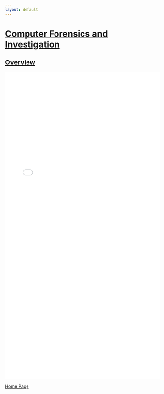 ```yaml
---
layout: default
---
```


# <u>Computer Forensics and Investigation</u>

## <u>Overview</u>

<iframe src="Documents/Dr John Kingston.pdf" width="100%" height="1000px" frameborder="0"></iframe>

[Home Page](./)
